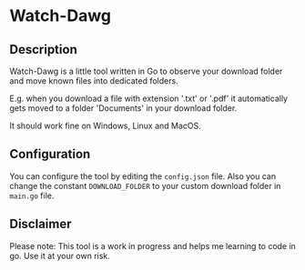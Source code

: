 # Watch-Dawg

## Description

Watch-Dawg is a little tool written in Go to observe your download folder and move known files into dedicated folders.

E.g. when you download a file with extension '.txt' or '.pdf' it automatically gets moved to a folder 'Documents' in your download folder.

It should work fine on Windows, Linux and MacOS.

## Configuration

You can configure the tool by editing the `config.json` file. Also you can change the constant `DOWNLOAD_FOLDER` to your custom download folder in `main.go` file.

## Disclaimer

Please note: This tool is a work in progress and helps me learning to code in go. Use it at your own risk.
